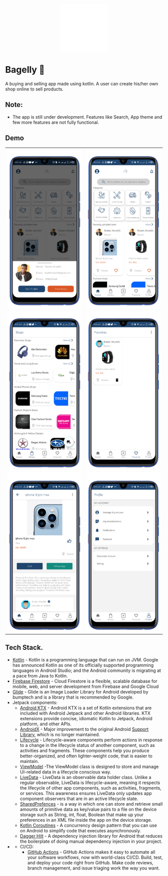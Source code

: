 <p align="center"><img src="screens/logo_transparent.png" alt="Bagelly" height="150px"></p>

# Bagelly 🛒
A buying and selling app made using kotlin. A user can create his/her own shop online to sell products.

## Note:
- The app is still under development. Features like Search, App theme and few more features are not fully functional.

## Demo
<center>
  <table>
    <tr>
        <td><img width="300px" align="left" src="screens/account.png" /></td>
        <td><img width="300px" align="left" src="screens/home.png" /></td>   
    </tr>  
    <tr>
         <td><img width="300px" align="left" src="screens/shops.png" /></td>
        <td><img width="300px" align="left" src="screens/favs.png" /></td>  
    </tr>
    <tr>
         <td><img width="300px" align="left" src="screens/post.png" /></td>
        <td><img width="300px" align="left" src="screens/profile.png" /></td>  
    </tr>
  </table>
</center>

## Tech Stack.
- [Kotlin](https://developer.android.com/kotlin) - Kotlin is a programming language that can run on JVM. Google has announced Kotlin as one of its officially supported programming languages in Android Studio; and the Android community is migrating at a pace from Java to Kotlin.
- [Firebase Firestore](https://firebase.google.com/docs/firestore) - Cloud Firestore is a flexible, scalable database for mobile, web, and server development from Firebase and Google Cloud
- [Glide](https://github.com/bumptech/glide) -  Glide is an Image Loader Library for Android developed by bumptech and is a library that is recommended by Google.
- Jetpack components:
    - [Android KTX](https://developer.android.com/kotlin/ktx.html) - Android KTX is a set of Kotlin extensions that are included with Android Jetpack and other Android libraries. KTX extensions provide concise, idiomatic Kotlin to Jetpack, Android platform, and other APIs.
    - [AndroidX](https://developer.android.com/jetpack/androidx) - Major improvement to the original Android [Support Library](https://developer.android.com/topic/libraries/support-library/index), which is no longer maintained.
    - [Lifecycle](https://developer.android.com/topic/libraries/architecture/lifecycle) - Lifecycle-aware components perform actions in response to a change in the lifecycle status of another component, such as activities and fragments. These components help you produce better-organized, and often lighter-weight code, that is easier to maintain.
    - [ViewModel](https://developer.android.com/topic/libraries/architecture/viewmodel) -The ViewModel class is designed to store and manage UI-related data in a lifecycle conscious way.
    - [LiveData](https://developer.android.com/topic/libraries/architecture/livedata) - LiveData is an observable data holder class. Unlike a regular observable, LiveData is lifecycle-aware, meaning it respects the lifecycle of other app components, such as activities, fragments, or services. This awareness ensures LiveData only updates app component observers that are in an active lifecycle state.
    - [SharedPrefences](https://developer.android.com/reference/android/content/SharedPreferences) - is a way in which one can store and retrieve small amounts of primitive data as key/value pairs to a file on the device storage such as String, int, float, Boolean that make up your preferences in an XML file inside the app on the device storage.
    - [Kotlin Coroutines](https://developer.android.com/kotlin/coroutines) - A concurrency design pattern that you can use on Android to simplify code that executes asynchronously.
    - [Dagger Hilt](https://developer.android.com/training/dependency-injection/hilt-android) - A dependency injection library for Android that reduces the boilerplate of doing manual dependency injection in your project.
- - CI/CD:
    - [GitHub Actions](https://github.com/features/actions) - GitHub Actions makes it easy to automate all your software workflows, now with world-class CI/CD. Build, test, and deploy your code right from GitHub. Make code reviews, branch management, and issue triaging work the way you want.
